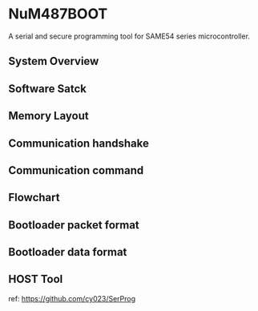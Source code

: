 # NuM487BOOT

A serial and secure programming tool for SAME54 series microcontroller.

## System Overview

## Software Satck

## Memory Layout

## Communication handshake

## Communication command

## Flowchart

## Bootloader packet format

## Bootloader data format

## HOST Tool

ref: <https://github.com/cy023/SerProg>
